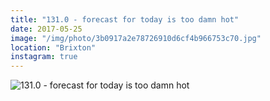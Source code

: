 ```yaml
---
title: "131.0 - forecast for today is too damn hot"
date: 2017-05-25
image: "/img/photo/3b0917a2e78726910d6cf4b966753c70.jpg"
location: "Brixton"
instagram: true
---
```


![131.0 - forecast for today is too damn hot](/img/photo/3b0917a2e78726910d6cf4b966753c70.jpg)

